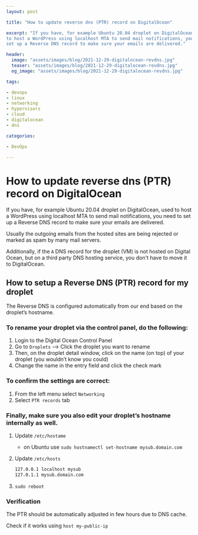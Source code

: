```yaml
---
layout: post

title: "How to update reverse dns (PTR) record on DigitalOcean"

excerpt: "If you have, for example Ubuntu 20.04 droplet on DigitalOcean, used
to host a WordPress using localhost MTA to send mail notifications, you need to
set up a Reverse DNS record to make sure your emails are delivered."

header:
  image: "assets/images/blog/2021-12-29-digitalocean-revdns.jpg"
  teaser: "assets/images/blog/2021-12-29-digitalocean-revdns.jpg"
  og_image: "assets/images/blog/2021-12-29-digitalocean-revdns.jpg"

tags:

- devops
- linux
- networking
- hypervisors
- cloud
- digitalocean
- dns

categories:

- DevOps

---
```


# How to update reverse dns (PTR) record on DigitalOcean

If you have, for example Ubuntu 20.04 droplet on DigitalOcean, used to host a
WordPress using localhost MTA to send mail notifications, you need to set up a
Reverse DNS record to make sure your emails are delivered.

Usually the outgoing emails from the hosted sites are being rejected or marked
as spam by many mail servers.

Additionally, if the `A` DNS record for the droplet (VM) is not hosted on
Digital Ocean, but on a third party DNS hosting service, you don't have to move
it to DigitalOcean.

## How to setup a Reverse DNS (PTR) record for my droplet

The Reverse DNS is configured automatically from our end based on the droplet’s
hostname.

### To rename your droplet via the control panel, do the following:

1. Login to the Digital Ocean Control Panel
2. Go to `Droplets` --> Click the droplet you want to rename
3. Then, on the droplet detail window, click on the name (on top)
   of your droplet (you wouldn’t know you could)
4. Change the name in the entry field and click the check mark

### To confirm the settings are correct:

1. From the left menu select `Networking`
2. Select `PTR records` tab

### Finally, make sure you also edit your droplet’s hostname internally as well.

1. Update `/etc/hostame`
   - on Ubuntu use `sudo hostnamectl set-hostname mysub.domain.com`
2. Update `/etc/hosts`

   ```bash
   127.0.0.1 localhost mysub
   127.0.1.1 mysub.domain.com
   ```

3. `sudo reboot`

### Verification

The PTR should be automatically adjusted in few hours due to DNS cache.

Check if it works using `host my-public-ip`
